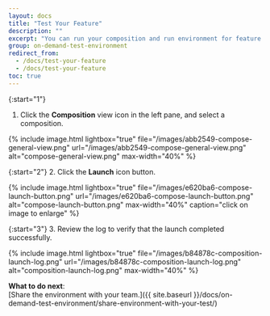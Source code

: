 ```yaml
---
layout: docs
title: "Test Your Feature"
description: ""
excerpt: "You can run your composition and run environment for feature testing purposes."
group: on-demand-test-environment
redirect_from:
  - /docs/test-your-feature
  - /docs/test-your-feature
toc: true
---
```

{:start="1"}
1. Click the **Composition** view icon in the left pane, and select a composition.

{% include 
image.html 
lightbox="true" 
file="/images/abb2549-compose-general-view.png" 
url="/images/abb2549-compose-general-view.png"
alt="compose-general-view.png" 
max-width="40%"
%}

{:start="2"}
2. Click the **Launch** icon button.

{% include 
image.html 
lightbox="true" 
file="/images/e620ba6-compose-launch-button.png" 
url="/images/e620ba6-compose-launch-button.png"
alt="compose-launch-button.png" 
max-width="40%"
caption="click on image to enlarge"
%}

{:start="3"}
3. Review the log to verify that the launch completed successfully.

{% include 
image.html 
lightbox="true" 
file="/images/b84878c-composition-launch-log.png" 
url="/images/b84878c-composition-launch-log.png"
alt="composition-launch-log.png" 
max-width="40%"
%}

**What to do next**:    
[Share the environment with your team.]({{ site.baseurl }}/docs/on-demand-test-environment/share-environment-with-your-test/)
